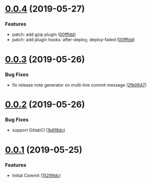 # [0.0.4](https://github.com/tao-zeng/general-release/compare/v0.0.3...v0.0.4 ) (2019-05-27)

### Features

* patch: add gzip plugin ([00fffdd](https://github.com/tao-zeng/general-release/commit/00fffdd ))
* patch: add plugin hooks: after-deploy, deploy-failed ([00fffdd](https://github.com/tao-zeng/general-release/commit/00fffdd ))

# [0.0.3](https://github.com/tao-zeng/general-release/compare/v0.0.2...v0.0.3 ) (2019-05-26)

### Bug Fixes

* fix release note generator on multi-line commit message ([2fb0647](https://github.com/tao-zeng/general-release/commit/2fb0647 ))

# [0.0.2](https://github.com/tao-zeng/general-release/compare/v0.0.1...v0.0.2 ) (2019-05-26)

### Bug Fixes

* support GitlabCI ([1b6f8dc](https://github.com/tao-zeng/general-release/commit/1b6f8dc ))

# [0.0.1](https://github.com/tao-zeng/general-release/compare/...v0.0.1 ) (2019-05-25)

### Features

* Initial Commit ([15299dc](https://github.com/tao-zeng/general-release/commit/15299dc ))
